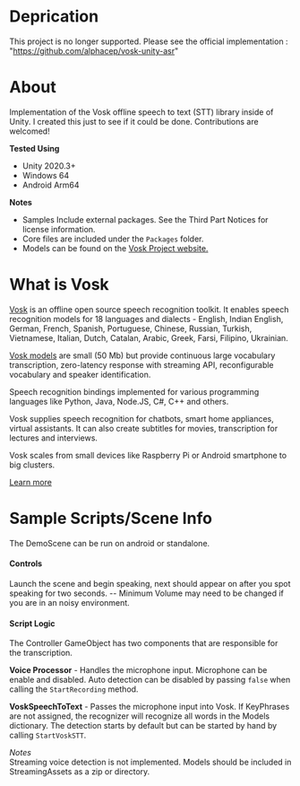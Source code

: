 # Deprication

This project is no longer supported. Please see the official implementation : "https://github.com/alphacep/vosk-unity-asr"

# About

Implementation of the Vosk offline speech to text (STT) library inside of Unity. I created this just to see if it could be done. Contributions are welcomed!

**Tested Using**
* Unity 2020.3+
* Windows 64
* Android Arm64

**Notes**
* Samples Include external packages. See the Third Part Notices for license information. 
* Core files are included under the `Packages` folder.
* Models can be found on the [Vosk Project website.](https://alphacephei.com/vosk/models)

# What is Vosk
[Vosk](https://github.com/alphacep/vosk-api) is an offline open source speech recognition toolkit. It enables speech recognition models for 18 languages and dialects - English, Indian English, German, French, Spanish, Portuguese, Chinese, Russian, Turkish, Vietnamese, Italian, Dutch, Catalan, Arabic, Greek, Farsi, Filipino, Ukrainian.

[Vosk models](https://alphacephei.com/vosk/models) are small (50 Mb) but provide continuous large vocabulary transcription, zero-latency response with streaming API, reconfigurable vocabulary and speaker identification.

Speech recognition bindings implemented for various programming languages like Python, Java, Node.JS, C#, C++ and others.

Vosk supplies speech recognition for chatbots, smart home appliances, virtual assistants. It can also create subtitles for movies, transcription for lectures and interviews.

Vosk scales from small devices like Raspberry Pi or Android smartphone to big clusters.

[Learn more](https://alphacephei.com/vosk/) 

#  Sample Scripts/Scene Info
The DemoScene can be run on android or standalone. 
#### Controls
Launch the scene and begin speaking, next should appear on after you spot speaking for two seconds. -- Minimum Volume may need to be changed if you are in an noisy environment.
#### Script Logic
The Controller GameObject has two components that are responsible for the transcription.

**Voice Processor** - Handles the microphone input. Microphone can be enable and disabled. Auto detection can be disabled by passing `false` when calling  the `StartRecording` method.

**VoskSpeechToText** - Passes the microphone input into Vosk. If KeyPhrases are not assigned, the recognizer will recognize all words in the Models dictionary. The detection starts by default but can be started by hand by calling `StartVoskSTT`.

*Notes*  
Streaming voice detection is not implemented.
Models should be included in StreamingAssets as a zip or directory.
